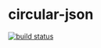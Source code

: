 circular-json
=============

[![build status](https://secure.travis-ci.org/WebReflection/circular-json.png)](http://travis-ci.org/WebReflection/circular-json)

